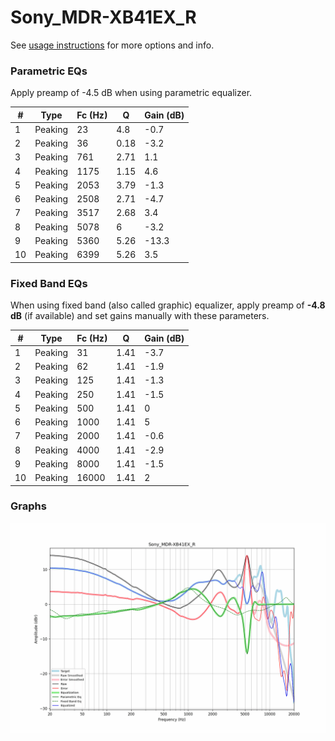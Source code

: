 # Sony_MDR-XB41EX_R
See [usage instructions](https://github.com/jaakkopasanen/AutoEq#usage) for more options and info.

### Parametric EQs
Apply preamp of -4.5 dB when using parametric equalizer.

|   # | Type    |   Fc (Hz) |    Q |   Gain (dB) |
|-----|---------|-----------|------|-------------|
|   1 | Peaking |        23 | 4.8  |        -0.7 |
|   2 | Peaking |        36 | 0.18 |        -3.2 |
|   3 | Peaking |       761 | 2.71 |         1.1 |
|   4 | Peaking |      1175 | 1.15 |         4.6 |
|   5 | Peaking |      2053 | 3.79 |        -1.3 |
|   6 | Peaking |      2508 | 2.71 |        -4.7 |
|   7 | Peaking |      3517 | 2.68 |         3.4 |
|   8 | Peaking |      5078 | 6    |        -3.2 |
|   9 | Peaking |      5360 | 5.26 |       -13.3 |
|  10 | Peaking |      6399 | 5.26 |         3.5 |

### Fixed Band EQs
When using fixed band (also called graphic) equalizer, apply preamp of **-4.8 dB** (if available) and set gains manually with these parameters.

|   # | Type    |   Fc (Hz) |    Q |   Gain (dB) |
|-----|---------|-----------|------|-------------|
|   1 | Peaking |        31 | 1.41 |        -3.7 |
|   2 | Peaking |        62 | 1.41 |        -1.9 |
|   3 | Peaking |       125 | 1.41 |        -1.3 |
|   4 | Peaking |       250 | 1.41 |        -1.5 |
|   5 | Peaking |       500 | 1.41 |         0   |
|   6 | Peaking |      1000 | 1.41 |         5   |
|   7 | Peaking |      2000 | 1.41 |        -0.6 |
|   8 | Peaking |      4000 | 1.41 |        -2.9 |
|   9 | Peaking |      8000 | 1.41 |        -1.5 |
|  10 | Peaking |     16000 | 1.41 |         2   |

### Graphs
![](./Sony_MDR-XB41EX_R.png)
